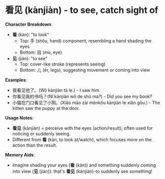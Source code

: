 # **看见 (kànjiàn) - to see, catch sight of**

**Character Breakdown**:  
- **看** (kàn): "to look"
  - Top: 手 (shǒu, hand) component, resembling a hand shading the eyes
  - Bottom: 目 (mù, eye)  
- **见** (jiàn): "to see"
  - Top: cover-like stroke (represents seeing)
  - Bottom: 儿 (ér, legs), suggesting movement or coming into view

**Examples**:  
- 我看见他了。(Wǒ kànjiàn tā le.) - I saw him.  
- 你看见我的书吗？(Nǐ kànjiàn wǒ de shū ma?) - Did you see my book?  
- 小猫在门口看见了小狗。(Xiǎo māo zài ménkǒu kànjiàn le xiǎo gǒu.) - The kitten saw the puppy at the door.

**Usage Notes**:  
- **看见** (kànjiàn) = perceive with the eyes (action/result); often used for noticing or suddenly seeing.  
- Different from **看** (kàn, to look at/watch), which focuses more on the action than the result.

**Memory Aids**:  
- Imagine shading your eyes (**看** (kàn)) and something suddenly coming into view (**见** (jiàn)): that's **看见** (kànjiàn)-to suddenly see something!